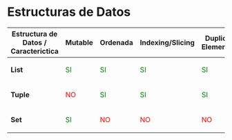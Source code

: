 # Estructuras de Datos

| Estructura de Datos / Caracterictica | Mutable | Ordenada | Indexing/Slicing | Duplicar Elementos |
|--------------------------------------|---------|----------|-----------------|----------------------|
|<b>List</b>|<p style="color: green">SI</p>|<p style="color: green">SI</p>|<p style="color: green">SI</p>|<p style="color: green">SI</p>|
|<b>Tuple</b>|<p style="color: red">NO</p>|<p style="color: green">SI</p>|<p style="color: green">SI</p>|<p style="color: green">SI</p>|
|<b>Set</b>|<p style="color: green">SI</p>|<p style="color: red">NO</p>|<p style="color: red">NO</p>|<p style="color: red">NO</p>|

